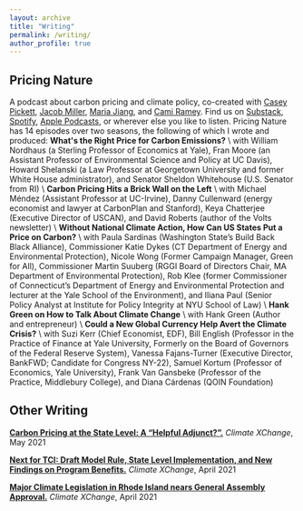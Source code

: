 ```yaml
---
layout: archive
title: "Writing"
permalink: /writing/
author_profile: true
---
```


## Pricing Nature
A podcast about carbon pricing and climate policy, co-created with [Casey Pickett](https://www.linkedin.com/in/casey-r-pickett-15024710/), [Jacob Miller](https://www.linkedin.com/in/jacob-miller-7a15b8143/), [Maria Jiang](https://www.linkedin.com/in/mariajiang/), and [Cami Ramey](https://www.linkedin.com/in/cameron-ramey/). Find us on [Substack](https://pricingnature.substack.com/), [Spotify](https://open.spotify.com/show/1AKpR2PROKQ4HG5nmovHMD?go=1&sp_cid=9c71affcc5232ef0c10c83750d279c6b&utm_source=embed_player_p&utm_medium=desktop&nd=1), [Apple Podcasts](https://podcasts.apple.com/us/podcast/pricing-nature/id1551374761), or wherever else you like to listen. Pricing Nature has 14 episodes over two seasons, the following of which I wrote and produced: 
**What's the Right Price for Carbon Emissions?** \\
with William Nordhaus (a Sterling Professor of Economics at Yale), Fran Moore (an Assistant Professor of Environmental Science and Policy at UC Davis), Howard Shelanski (a Law Professor at Georgetown University and former White House administrator), and Senator Sheldon Whitehouse (U.S. Senator from RI) \\ **Carbon Pricing Hits a Brick Wall on the Left** \\
with Michael Méndez (Assistant Professor at UC-Irvine), Danny Cullenward (energy economist and lawyer at CarbonPlan and Stanford), Keya Chatterjee (Executive Director of USCAN), and David Roberts (author of the Volts newsletter) \\
**Without National Climate Action, How Can US States Put a Price on Carbon?** \\
with Paula Sardinas (Washington State’s Build Back Black Alliance), Commissioner Katie Dykes (CT Department of Energy and Environmental Protection), Nicole Wong (Former Campaign Manager, Green for All), Commissioner Martin Suuberg (RGGI Board of Directors Chair, MA Department of Environmental Protection), Rob Klee (former Commissioner of Connecticut’s Department of Energy and Environmental Protection and lecturer at the Yale School of the Environment), and Iliana Paul (Senior Policy Analyst at Institute for Policy Integrity at NYU School of Law) \\
**Hank Green on How to Talk About Climate Change** \\
with Hank Green (Author and entrepreneur) \\ 
**Could a New Global Currency Help Avert the Climate Crisis?** \\
with Suzi Kerr (Chief Economist, EDF), Bill English (Professor in the Practice of Finance at Yale University, Formerly on the Board of Governors of the Federal Reserve System), Vanessa Fajans-Turner (Executive Director, BankFWD; Candidate for Congress NY-22), Samuel Kortum (Professor of Economics, Yale University), Frank Van Gansbeke (Professor of the Practice, Middlebury College), and Diana Cárdenas (QOIN Foundation)

## Other Writing
**[Carbon Pricing at the State Level: A “Helpful Adjunct?”.](https://climate-xchange.org/2021/05/20/carbon-pricing-at-the-state-level-a-helpful-adjunct/)** *Climate XChange*, May 2021

**[Next for TCI: Draft Model Rule, State Level Implementation, and New Findings on Program Benefits.](https://climate-xchange.org/2021/04/15/next-for-tci-draft-model-rule-state-level-implementation-and-new-findings-on-program-benefits/)** *Climate XChange*, April 2021

**[Major Climate Legislation in Rhode Island nears General Assembly Approval.](https://climate-xchange.org/2021/04/02/major-climate-legislation-in-rhode-island-nears-general-assembly-approval/)** *Climate XChange*, April 2021
